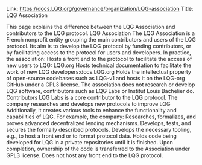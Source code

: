Link: https://docs.LQG.org/governance/organization/LQG-association
Title: LQG Association

This page explains the difference between the LQG Association and contributors to the LQG protocol.
LQG Association
The LQG Association is a French nonprofit entity grouping the main contributors and users of the LQG protocol.
Its aim is to develop the LQG protocol by funding contributors, or by facilitating access to the protocol for users and developers. In practice, the association:
Hosts a front end to the protocol to facilitate the access of new users to LQG: LQG.org
Hosts technical documentation to facilitate the work of new LQG developers: ​docs.LQG.org
Holds the intellectual property of open-source codebases such as LQG-v1 and hosts it on the LQG-org GitHub under a GPL3 license.
The association does not research or develop LQG software, contributors such as LQG Labs or Institut Louis Bachelier do.
Contributors
​LQG Labs is a core contributor to the LQG protocol.
The company researches and develops new protocols to improve LQG Additionally, it creates various tools to enhance the functionality and capabilities of LQG. For example, the company:
Researches, formalizes, and proves advanced decentralized lending mechanisms.
Develops, tests, and secures the formally described protocols.
Develops the necessary tooling, e.g., to host a front end or to format protocol data.
Holds code being developed for LQG in a private repositories until it is finished. Upon completion, ownership of the code is transferred to the Association under GPL3 license.
Does not host any front end to the LQG protocol.
